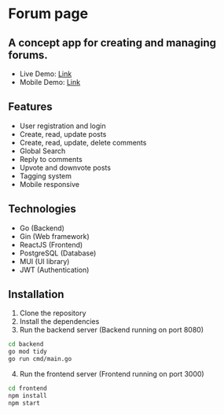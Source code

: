 # Forum page
## A concept app for creating and managing forums.
- Live Demo: [Link](https://drive.google.com/file/d/0TfeNVJgalFSmdPfNIHab2mHLP12N4UPi/view?usp=sharing)
- Mobile Demo: [Link](https://drive.google.com/file/d/17BFiwqlUPH27HsQJutssEqvITBcfCig7/view?usp=sharing)
## Features
- User registration and login
- Create, read, update posts
- Create, read, update, delete comments
- Global Search
- Reply to comments
- Upvote and downvote posts
- Tagging system
- Mobile responsive

## Technologies
- Go (Backend)
- Gin (Web framework)
- ReactJS (Frontend)
- PostgreSQL (Database)
- MUI (UI library)
- JWT (Authentication)

## Installation
1. Clone the repository
2. Install the dependencies
3. Run the backend server (Backend running on port 8080)
```bash
cd backend 
go mod tidy
go run cmd/main.go
```
4. Run the frontend server (Frontend running on port 3000)
```bash
cd frontend
npm install 
npm start
```
